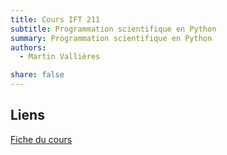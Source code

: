 ```yaml
---
title: Cours IFT 211
subtitle: Programmation scientifique en Python
summary: Programmation scientifique en Python
authors:
  - Martin Vallières

share: false
---
```


## Liens

[Fiche du cours](https://www.usherbrooke.ca/admission/fiches-cours/IFT211/)
